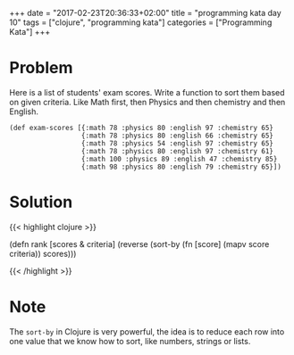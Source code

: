 +++
date = "2017-02-23T20:36:33+02:00"
title = "programming kata day 10"
tags = ["clojure", "programming kata"]
categories = ["Programming Kata"]
+++

# Problem

Here is a list of students' exam scores. Write a function to sort them based on given criteria. Like Math first, then Physics and then chemistry and then English.

```
(def exam-scores [{:math 78 :physics 80 :english 97 :chemistry 65}
                  {:math 78 :physics 80 :english 66 :chemistry 65}
                  {:math 78 :physics 54 :english 97 :chemistry 65}
                  {:math 78 :physics 80 :english 97 :chemistry 61}
                  {:math 100 :physics 89 :english 47 :chemistry 85}
                  {:math 98 :physics 80 :english 79 :chemistry 65}])
```

# Solution

{{< highlight clojure >}}

(defn rank [scores & criteria]
  (reverse 
    (sort-by 
      (fn [score] (mapv score criteria)) scores)))

{{< /highlight >}}

# Note
The `sort-by` in Clojure is very powerful, the idea is to reduce each row into one value that we know how to sort, like numbers, strings or lists.
